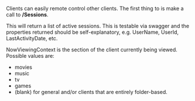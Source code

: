 Clients can easily remote control other clients. The first thing to is make a call to **/Sessions**. 

This will return a list of active sessions. This is testable via swagger and the properties returned should be self-explanatory, e.g. UserName, UserId, LastActivityDate, etc. 

NowViewingContext is the section of the client currently being viewed. Possible values are:

* movies
* music
* tv
* games
* (blank) for general and/or clients that are entirely folder-based.
